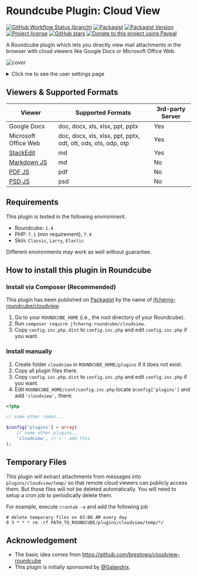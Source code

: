 # Roundcube Plugin: Cloud View

[![GitHub Workflow Status (branch)](https://img.shields.io/github/workflow/status/jfcherng-roundcube/plugin-cloudview/main/master?style=flat-square)](https://github.com/jfcherng-roundcube/plugin-cloudview/actions)
[![Packagist](https://img.shields.io/packagist/dt/jfcherng-roundcube/cloudview?style=flat-square)](https://packagist.org/packages/jfcherng-roundcube/cloudview)
[![Packagist Version](https://img.shields.io/packagist/v/jfcherng-roundcube/cloudview?style=flat-square)](https://packagist.org/packages/jfcherng-roundcube/cloudview)
[![Project license](https://img.shields.io/github/license/jfcherng-roundcube/plugin-cloudview?style=flat-square)](https://github.com/jfcherng-roundcube/plugin-cloudview/blob/master/LICENSE)
[![GitHub stars](https://img.shields.io/github/stars/jfcherng-roundcube/plugin-cloudview?style=flat-square&logo=github)](https://github.com/jfcherng-roundcube/plugin-cloudview/stargazers)
[![Donate to this project using Paypal](https://img.shields.io/badge/paypal-donate-blue.svg?style=flat-square&logo=paypal)](https://www.paypal.me/jfcherng/5usd)

A Roundcube plugin which lets you directly view mail attachments in the browser
with cloud viewers like Google Docs or Microsoft Office Web.

![cover](https://raw.githubusercontent.com/jfcherng-roundcube/plugin-cloudview/master/docs/screenshot/cover.png)

<details>
  <summary>Click me to see the user settings page</summary>
  <img src="https://raw.githubusercontent.com/jfcherng-roundcube/plugin-cloudview/master/docs/screenshot/settings.png">
</details>

## Viewers & Supported Formats

<table>
  <thead>
    <tr>
      <th>Viewer</th>
      <th>Supported Formats</th>
      <th>3rd-party Server</th>
    </tr>
  </thead>
  <tbody>
    <tr>
      <td>Google Docs</td>
      <td>
        doc, docx, xls, xlsx, ppt, pptx
      </td>
      <td>Yes</td>
    </tr>
    <tr>
      <td>Microsoft Office Web</td>
      <td>
        doc, docx, xls, xlsx, ppt, pptx,
        odt, ott, ods, ots, odp, otp
      </td>
      <td>Yes</td>
    </tr>
    <tr>
      <td><a href="https://stackedit.io/">StackEdit</a></td>
      <td>md</td>
      <td>Yes</td>
    </tr>
    <tr>
      <td><a href="https://github.com/chaitin/strapdown-zeta">Markdown JS</a></td>
      <td>md</td>
      <td>No</td>
    </tr>
    <tr>
      <td><a href="https://github.com/mozilla/pdf.js">PDF JS</a></td>
      <td>pdf</td>
      <td>No</td>
    </tr>
    <tr>
      <td><a href="https://github.com/meltingice/psd.js">PSD JS</a></td>
      <td>psd</td>
      <td>No</td>
    </tr>
  </tbody>
</table>

## Requirements

This plugin is tested in the following environment.

- Roundcube: `1.4`
- PHP: `7.1` (min requirement), `7.4`
- Skin: `Classic`, `Larry`, `Elastic`

Different environments may work as well without guarantee.

## How to install this plugin in Roundcube

### Install via Composer (Recommended)

This plugin has been published on [Packagist](https://packagist.org) by the name of [jfcherng-roundcube/cloudview](https://packagist.org/packages/jfcherng-roundcube/cloudview).

1. Go to your `ROUNDCUBE_HOME` (i.e., the root directory of your Roundcube).
2. Run `composer require jfcherng-roundcube/cloudview`.
3. Copy `config.inc.php.dist` to `config.inc.php` and edit `config.inc.php` if you want.

### Install manually

1. Create folder `cloudview` in `ROUNDCUBE_HOME/plugins` if it does not exist.
2. Copy all plugin files there.
3. Copy `config.inc.php.dist` to `config.inc.php` and edit `config.inc.php` if you want.
4. Edit `ROUNDCUBE_HOME/conf/config.inc.php` locate `$config['plugins']` and add `'cloudview',` there:

```php
<?php

// some other codes...

$config['plugins'] = array(
    // some other plugins...
    'cloudview', // <-- add this
);
```

## Temporary Files

This plugin will extract attachments from messages into `plugins/cloudview/temp/`
so that remote cloud viewers can publicly access them. But those files will not
be deleted automatically. You will need to setup a cron job to periodically
delete them.

For example, execute `crontab -e` and add the following job

```text
# delete temporary files on 03:00 AM every day
0 3 * * * rm -rf PATH_TO_ROUNDCUBE/plugins/cloudview/temp/*/
```

## Acknowledgement

- The basic idea comes from https://github.com/brestows/cloudview-roundcube
- This plugin is initially sponsored by [@Galandrix](https://github.com/Galandrix).
